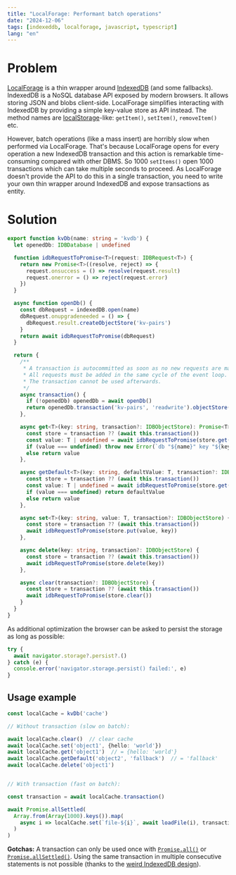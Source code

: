 ```yaml
---
title: "LocalForage: Performant batch operations"
date: "2024-12-06"
tags: [indexeddb, localforage, javascript, typescript]
lang: "en"
---
```


# Problem

[LocalForage](https://github.com/localForage/localForage) is a thin wrapper around [IndexedDB](https://developer.mozilla.org/en-US/docs/Web/API/IndexedDB_API) (and some fallbacks). IndexedDB is a NoSQL database API exposed by modern browsers. It allows storing JSON and blobs client-side. LocalForage simplifies interacting with IndexedDB by providing a simple key-value store as API instead. The method names are [localStorage](https://developer.mozilla.org/de/docs/Web/API/Window/localStorage)-like: `getItem()`, `setItem()`, `removeItem()` etc.

However, batch operations (like a mass insert) are horribly slow when performed via LocalForage. That's because LocalForage opens for every operation a new IndexedDB transaction and this action is remarkable time-consuming compared with other DBMS. So 1000 `setItems()` open 1000 transactions which can take multiple seconds to proceed. As LocalForage doesn't provide the API to do this in a single transaction, you need to write your own thin wrapper around IndexedDB and expose transactions as entity.

# Solution

```typescript
export function kvDb(name: string = 'kvdb') {
  let openedDb: IDBDatabase | undefined

  function idbRequestToPromise<T>(request: IDBRequest<T>) {
    return new Promise<T>((resolve, reject) => {
      request.onsuccess = () => resolve(request.result)
      request.onerror = () => reject(request.error)
    })
  }

  async function openDb() {
    const dbRequest = indexedDB.open(name)
    dbRequest.onupgradeneeded = () => {
      dbRequest.result.createObjectStore('kv-pairs')
    }
    return await idbRequestToPromise(dbRequest)
  }

  return {
    /**
     * A transaction is autocommitted as soon as no new requests are made (!)
     * All requests must be added in the same cycle of the event loop.
     * The transaction cannot be used afterwards.
     */
    async transaction() {
      if (!openedDb) openedDb = await openDb()
      return openedDb.transaction('kv-pairs', 'readwrite').objectStore('kv-pairs')
    },

    async get<T>(key: string, transaction?: IDBObjectStore): Promise<T> {
      const store = transaction ?? (await this.transaction())
      const value: T | undefined = await idbRequestToPromise(store.get(key))
      if (value === undefined) throw new Error(`db "${name}" key "${key}" not found`)
      else return value
    },

    async getDefault<T>(key: string, defaultValue: T, transaction?: IDBObjectStore): Promise<T> {
      const store = transaction ?? (await this.transaction())
      const value: T | undefined = await idbRequestToPromise(store.get(key))
      if (value === undefined) return defaultValue
      else return value
    },

    async set<T>(key: string, value: T, transaction?: IDBObjectStore) {
      const store = transaction ?? (await this.transaction())
      await idbRequestToPromise(store.put(value, key))
    },

    async delete(key: string, transaction?: IDBObjectStore) {
      const store = transaction ?? (await this.transaction())
      await idbRequestToPromise(store.delete(key))
    },

    async clear(transaction?: IDBObjectStore) {
      const store = transaction ?? (await this.transaction())
      await idbRequestToPromise(store.clear())
    }
  }
}
```

As additional optimization the browser can be asked to persist the storage as long as possible:
```typescript
try {
  await navigator.storage?.persist?.()
} catch (e) {
  console.error('navigator.storage.persist() failed:', e)
}
``` 

## Usage example

```typescript
const localCache = kvDb('cache')

// Without transaction (slow on batch):

await localCache.clear()  // clear cache
await localCache.set('object1', {hello: 'world'})
await localCache.get('object1')  // = {hello: 'world'}
await localCache.getDefault('object2', 'fallback')  // = 'fallback'
await localCache.delete('object1')


// With transaction (fast on batch):

const transaction = await localCache.transaction()

await Promise.allSettled(
  Array.from(Array(1000).keys()).map(
    async i => localCache.set(`file-${i}`, await loadFile(i), transaction)
  )
)
```

**Gotchas:** A transaction can only be used once with [`Promise.all()`](https://developer.mozilla.org/en-US/docs/Web/JavaScript/Reference/Global_Objects/Promise/all) or [`Promise.allSettled()`](https://developer.mozilla.org/en-US/docs/Web/JavaScript/Reference/Global_Objects/Promise/allSettled). Using the same transaction in multiple consecutive statements is not possible (thanks to the [weird IndexedDB design](https://developer.mozilla.org/en-US/docs/Web/API/IDBTransaction#:~:text=A%20transaction%20alternates%20between%20active%20and%20inactive%20states%20between%20event%20loop%20tasks.)).
